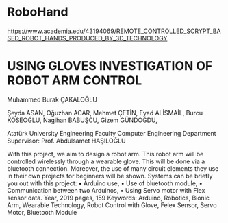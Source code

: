 # RoboHand
https://www.academia.edu/43194069/REMOTE_CONTROLLED_SCRYPT_BASED_ROBOT_HANDS_PRODUCED_BY_3D_TECHNOLOGY

# USING GLOVES INVESTIGATION OF ROBOT ARM CONTROL

Muhammed Burak ÇAKALOĞLU

Şeyda ASAN, Oğuzhan ACAR, Mehmet ÇETİN, Eyad ALİSMAİL,
Burcu KÖSEOĞLU, Nagihan BABUŞCU, Gizem GÜNDOĞDU,



Atatürk University Engineering Faculty
Computer Engineering Department
Supervisor: Prof. Abdulsamet HAŞILOĞLU

With this project, we aim to design a robot arm. This robot arm will be controlled wirelessly through a wearable glove. This will be done via a bluetooth connection. Moreover, the use of many circuit elements they use in their own projects for beginners will be shown. Systems can be briefly you out with this project:
•	Arduino use,
•	Use of  bluetooth module,
•	Communication between two Arduinos,
•	Using Servo motor with Flex sensor data.
Year, 2019 pages, 159
Keywords: Arduino, Robotics, Bionic Arm, Wearable Technology, Robot Control with Glove, Felex Sensor, Servo Motor, Bluetooth Module
